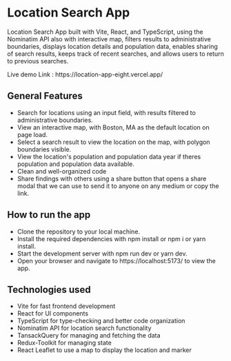 <h1>Location Search App</h1>
<p>
Location Search App  built with Vite, React, and TypeScript, using the Nominatim API also with interactive map, filters results to administrative boundaries, displays location details and population data, enables sharing of search results, keeps track of recent searches, and allows users to return to previous searches.</p>
<p>Live demo Link : https://location-app-eight.vercel.app/</p>
<h2>General Features</h2>
<ul>
  <li>Search for locations using an input field, with results filtered to administrative boundaries.</li>
  <li>View an interactive map, with Boston, MA as the default location on page load.</li>
  <li>Select a search result to view the location on the map, with polygon boundaries visible.</li>
  <li>View the location's population and population data year if theres population and population data available.</li>
  <li>Clean and well-organized code</li>
  <li>Share findings with others using a share button that opens a share modal that we can use to send it to anyone on any medium or copy the link.</li>
</ul>
<h2>How to run the app</h2>
<ul>
<li>Clone the repository to your local machine.</li><li>
Install the required dependencies with npm install or npm i or yarn install.</li><li> Start the development server with npm run dev or yarn dev.</li><li> Open your browser and navigate to https://localhost:5173/ to view the app.</li>
</ul>
<h2>Technologies used</h2>
<ul>
  <li>Vite for fast frontend development</li>
  <li>React for UI components</li>
  <li>TypeScript for type-checking and better code organization</li>
  <li>Nominatim API for location search functionality</li>
  <li>TansackQuery for managing and fetching the data </li>
  <li>Redux-Toolkit for managing state</li>
  <li>React Leaflet to use a map to display the location and marker</li>
</ul>
